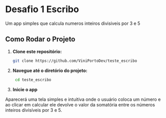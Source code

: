 # Desafio 1 Escribo

Um app simples que calcula numeros inteiros divisiveis por 3 e 5

## Como Rodar o Projeto

1. **Clone este repositório:**

   ```bash
   git clone https://github.com/ViniPortoDev/teste_escribo
2. **Navegue até o diretório do projeto:**

   ```bash
    cd teste_escribo
3. **Inicie o app**

Aparecerá uma tela simples e intuitiva onde o usuário coloca um número e ao clicar em calcular ele devolve o valor da somatória entre os números inteiros divisíveis por 3 e 5.

   
   

  

